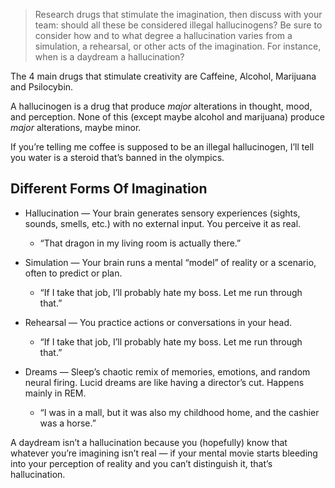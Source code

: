 > Research drugs that stimulate the imagination, then discuss with your team: should all these be considered illegal hallucinogens? Be sure to consider how and to what degree a hallucination varies from a simulation, a rehearsal, or other acts of the imagination. For instance, when is a daydream a hallucination?

The 4 main drugs that stimulate creativity are Caffeine, Alcohol, Marijuana and Psilocybin.

A hallucinogen is a drug that produce *major* alterations in thought, mood, and perception. None of this (except maybe alcohol and marijuana) produce *major* alterations, maybe minor.

If you’re telling me coffee is supposed to be an illegal hallucinogen, I’ll tell you water is a steroid that’s banned in the olympics.

## Different Forms Of Imagination

 - Hallucination — Your brain generates sensory experiences (sights, sounds, smells, etc.) with no external input. You perceive it as real.
   -  “That dragon in my living room is actually there.”

 - Simulation — Your brain runs a mental “model” of reality or a scenario, often to predict or plan.
   - “If I take that job, I’ll probably hate my boss. Let me run through that.”

 - Rehearsal — You practice actions or conversations in your head.
   - “If I take that job, I’ll probably hate my boss. Let me run through that.”

 - Dreams — Sleep’s chaotic remix of memories, emotions, and random neural firing. Lucid dreams are like having a director’s cut. Happens mainly in REM.
   - “I was in a mall, but it was also my childhood home, and the cashier was a horse.”

A daydream isn’t a hallucination because you (hopefully) know that whatever you’re imagining isn’t real — if your mental movie starts bleeding into your perception of reality and you can’t distinguish it, that’s hallucination.
